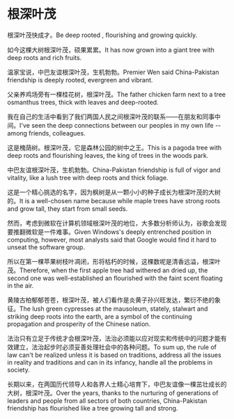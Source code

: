 # 根深叶茂

<p><span class="chinese">根深叶茂快成才。</span><span class="english">Be deep rooted , flourishing and growing quickly.</span></p>

<p><span class="chinese">如今这棵大树根深叶茂，硕果累累。</span><span class="english">It has now grown into a giant tree with deep roots and rich fruits.</span></p>

<p><span class="chinese">温家宝说，中巴友谊根深叶茂，生机勃勃。</span><span class="english">Premier Wen said China-Pakistan friendship is deeply rooted, evergreen and vibrant.</span></p>

<p><span class="chinese">父亲养鸡场旁有一棵桂花树，根深叶茂。</span><span class="english">The father chicken farm next to a tree osmanthus trees, thick with leaves and deep-rooted.</span></p>

<p><span class="chinese">我在自己的生活中看到了我们两国人民之间根深叶茂的联系——在朋友和同事中间。</span><span class="english">I've seen the deep connections between our peoples in my own life -- among friends, colleagues.</span></p>

<p><span class="chinese">这是槐荫树。根深叶茂，它是森林公园的树中之王。</span><span class="english">This is a pagoda tree with deep roots and flourishing leaves, the king of trees in the woods park.</span></p>

<p><span class="chinese">中巴友谊根深叶茂，生机勃勃。</span><span class="english">China-Pakistan friendship is full of vigor and vitality, like a lush tree with deep roots and thick foliage.</span></p>

<p><span class="chinese">这是一个精心挑选的名字，因为枫树是从一颗小小的种子成长为根深叶茂的大树的。</span><span class="english">It is a well-chosen name because while maple trees have strong roots and grow tall, they start from small seeds.</span></p>

<p><span class="chinese">然而，考虑到微软在计算机领域根深叶茂的地位，大多数分析师认为，谷歌会发现要推翻微软是一件难事。</span><span class="english">Given Windows's deeply entrenched position in computing, however, most analysts said that Google would find it hard to unseat the software group.</span></p>

<p><span class="chinese">所以在第一棵苹果树枝叶凋闭，形将枯朽的时候，这棵数呢是清香远溢，根深叶茂。</span><span class="english">Therefore, when the first apple tree had withered an dried up, the second one was well-established an flourished with the faint scent floating in the air.</span></p>

<p><span class="chinese">黄陵古柏郁郁苍苍，根深叶茂，被人们看作是炎黄子孙兴旺发达，繁衍不绝的象征。</span><span class="english">The lush green cypresses at the mausoleum, stately, stalwart and striking deep roots into the earth, are a symbol of the continuing propagation and prosperity of the Chinese nation.</span></p>

<p><span class="chinese">法治只有立足于传统才会根深叶茂，法治必须能以应对现实和传统中的问题才能有效建立，法治起步时必须妥善处理社会中的各种问题。</span><span class="english">To sum up, the rule of law can't be realized unless it is based on traditions, address all the issues in reality and traditions and can in its infancy, handle all the problems in society.</span></p>

<p><span class="chinese">长期以来，在两国历代领导人和各界人士精心培育下，中巴友谊像一棵茁壮成长的大树，根深叶茂。</span><span class="english">Over the years, thanks to the nurturing of generations of leaders and people from all sectors of both countries, China-Pakistan friendship has flourished like a tree growing tall and strong.</span></p>

